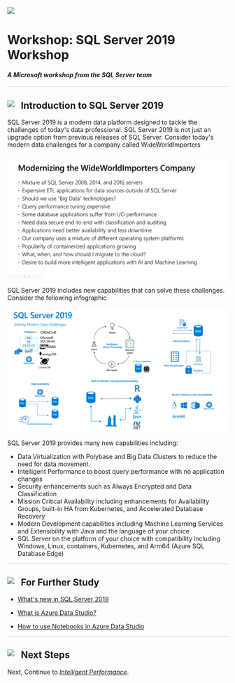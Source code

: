![](../graphics/microsoftlogo.png)

# Workshop: SQL Server 2019 Workshop

#### <i>A Microsoft workshop from the SQL Server team</i>

<p style="border-bottom: 1px solid lightgrey;"></p>

<h2><img style="float: left; margin: 0px 15px 15px 0px;" src="https://github.com/microsoft/sqlworkshops/blob/master/graphics/textbubble.png?raw=true"><b>     Introduction to SQL Server 2019</b></h2>

SQL Server 2019 is a modern data platform designed to tackle the challenges of today's data professional. SQL Server 2019 is not just an upgrade option from previous releases of SQL Server. Consider today's modern data challenges for a company called WideWorldImporters

![Modern Data Challenges](./graphics/modern_data_challenges.png)

SQL Server 2019 includes new capabilities that can solve these challenges. Consider the following infographic

![SQL Server 2019 Solves Modern Data Challenges](./graphics/2019_solve_data_challenges.png)

SQL Server 2019 provides many new capabilities including:

- Data Virtualization with Polybase and Big Data Clusters to reduce the need for data movement.
- Intelligent Performance to boost query performance with no application changes
- Security enhancements such as Always Encrypted and Data Classification
- Mission Critical Availability including enhancements for Availability Groups, built-in HA from Kubernetes, and Accelerated Database Recovery
- Modern Development capabilities including Machine Learning Services and Extensibility with Java and the language of your choice
- SQL Server on the platform of your choice with compatibility including Windows, Linux, containers, Kubernetes, and Arm64 (Azure SQL Database Edge)


<p style="border-bottom: 1px solid lightgrey;"></p>

<h2><img style="float: left; margin: 0px 15px 15px 0px;" src="https://github.com/microsoft/sqlworkshops/blob/master/graphics/owl.png?raw=true"><b>     For Further Study</b></h2>

- [What's new in SQL Server 2019](https://docs.microsoft.com/en-us/sql/sql-server/what-s-new-in-sql-server-ver15)

- [What is Azure Data Studio?](https://docs.microsoft.com/en-us/sql/azure-data-studio/what-is)

- [How to use Notebooks in Azure Data Studio](https://docs.microsoft.com/en-us/sql/azure-data-studio/sql-notebooks)

<p style="border-bottom: 1px solid lightgrey;"></p>

<h2><img style="float: left; margin: 0px 15px 15px 0px;" src="https://github.com/microsoft/sqlworkshops/blob/master/graphics/geopin.png?raw=true"><b>  Next Steps</b></h2>

Next, Continue to <a href="02_IntelligentPerformance.md" target="_blank"><i>Intelligent Performance</i></a>.
